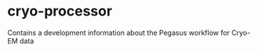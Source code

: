 # cryo-processor
Contains a development information about the Pegasus workflow for Cryo-EM data




